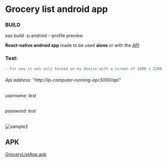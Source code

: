 # Grocery list android app

### BUILD
eas build -p android --profile preview

**React-native android app** made to be used **alone** or with the [API](https://github.com/kaiqueqg/grocerylist-api)

### Test:

``` diff
- For now it was only tested on my device with a screen of 1080 x 2280 pixels, 19:9 ratio (~438 ppi density).
```

###### Api address: "http://ip-computer-running-api:5000/api"
###### username: test
###### password: test

![sample2](https://drive.google.com/uc?export=view&id=1ziQnQ-CnSHTqAM1MnyHlNmJ4sMxLA1D6)

## APK

[GroceryListApp.apk](https://github.com/kaiqueqg/grocerylist-app/blob/main/apk/GroceryListApp.apk)
